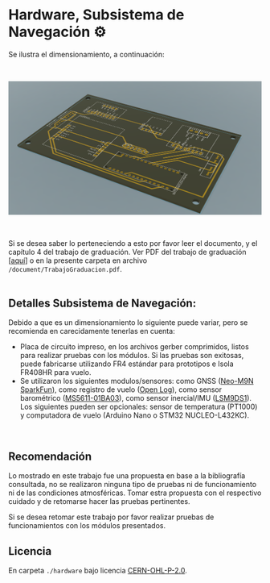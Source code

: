 # Hardware, Subsistema de Navegación ⚙

Se ilustra el dimensionamiento, a continuación: 

<br>
<p align="middle">
  <img width="900" src="../document/figures/04_PCB v1_3D.png">
</p>
<br>

Si se desea saber lo perteneciendo a esto por favor leer el documento, y el capítulo 4 del trabajo de graduación. Ver PDF del trabajo de graduación [[aquí](https://github.com/osminlab/Proyec_Gda_Simula_PCB_Nav/blob/main/document/TrabajoGraduacion_2023_OsminLarreynaga.pdf)]  o en la presente carpeta en archivo `/document/TrabajoGraduacion.pdf`. 
<br>
<br>

## Detalles Subsistema de Navegación:

Debido a que es un dimensionamiento lo siguiente puede variar, pero se recomienda en carecidamente tenerlas en cuenta:
- Placa de circuito impreso, en los archivos gerber comprimidos, listos para realizar pruebas con los módulos. Si las pruebas son exitosas, puede fabricarse utilizando FR4 estándar para prototipos e Isola FR408HR para vuelo.
- Se utilizaron los siguientes modulos/sensores: como GNSS ([Neo-M9N SparkFun](https://www.sparkfun.com/products/17285)), como registro de vuelo ([Open Log](https://www.sparkfun.com/products/13712)), como sensor barométrico ([MS5611-01BA03](https://www.te.com/commerce/DocumentDelivery/DDEController?Action=showdoc&DocId=Data+Sheet%7FMS5611-01BA03%7FB3%7Fpdf%7FEnglish%7FENG_DS_MS5611-01BA03_B3.pdf%7FCAT-BLPS0036)), como sensor inercial/IMU ([LSM9DS1](https://www.adafruit.com/product/4634)).  Los siguientes pueden ser opcionales: sensor de temperatura (PT1000) y computadora de vuelo (Arduino Nano o STM32 NUCLEO-L432KC).

<br>

## Recomendación

Lo mostrado en este trabajo fue una propuesta en base a la bibliografía consultada, no se realizaron ninguna tipo de pruebas ni de funcionamiento ni de las condiciones atmosféricas. Tomar estra propuesta con el respectivo cuidado y de retomarse hacer las pruebas pertinentes.

Si se desea retomar este trabajo por favor realizar pruebas de funcionamientos con los módulos presentados.


## Licencia 

En carpeta `./hardware` bajo licencia [ CERN-OHL-P-2.0](https://ohwr.org/cern_ohl_p_v2.txt).
